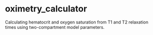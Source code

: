 # oximetry_calculator
Calculating hematocrit and oxygen saturation from T1 and T2 relaxation times using two-compartment model parameters.


